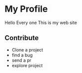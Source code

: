 # My Profile
Hello Every one
This is my web site 

## Contribute
* Clone a project
* find a bug
* send a pr
* explore project